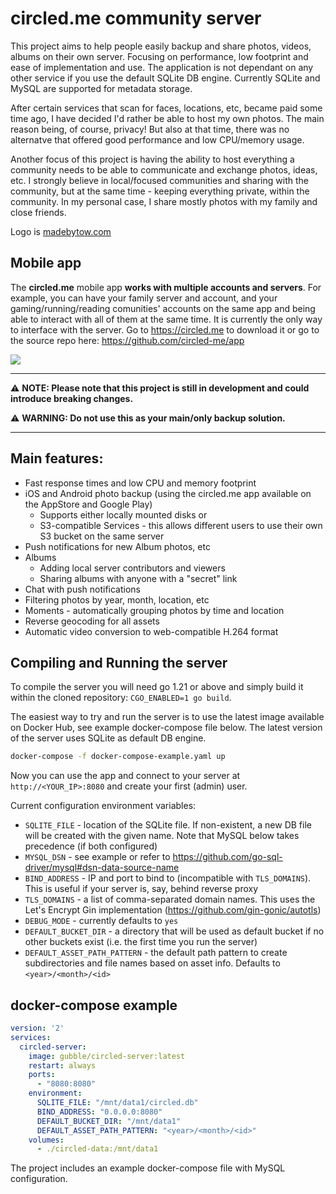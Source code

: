 # circled.me community server
This project aims to help people easily backup and share photos, videos, albums on their own server. Focusing on performance, low footprint and ease of implementation and use.
The application is not dependant on any other service if you use the default SQLite DB engine. Currently SQLite and MySQL are supported for metadata storage.

After certain services that scan for faces, locations, etc, became paid some time ago, I have decided I'd rather be able to host my own photos.
The main reason being, of course, privacy! But also at that time, there was no alternatve that offered good performance and low CPU/memory usage. 

Another focus of this project is having the ability to host everything a community needs to be able to communicate and exchange photos, ideas, etc.
I strongly believe in local/focused communities and sharing with the community, but at the same time - keeping everything private, within the community.
In my personal case, I share mostly photos with my family and close friends.

Logo is <a href="http://madebytow.com/">madebytow.com</a>

## Mobile app
The **circled.me** mobile app **works with multiple accounts and servers**. For example, you can have your family server and account, and your gaming/running/reading comunities' accounts on the same app and being able to interact with all of them at the same time. It is currently the only way to interface with the server. Go to https://circled.me to download it or go to the source repo here: https://github.com/circled-me/app

<img src="https://app.circled.me/screenshots.jpg"/>

___

⚠️ **NOTE: Please note that this project is still in development and could introduce breaking changes.**

⚠️ **WARNING: Do not use this as your main/only backup solution.**

___


## Main features:
- Fast response times and low CPU and memory footprint
- iOS and Android photo backup (using the circled.me app available on the AppStore and Google Play)
  - Supports either locally mounted disks or
  - S3-compatible Services - this allows different users to use their own S3 bucket on the same server
- Push notifications for new Album photos, etc
- Albums
  - Adding local server contributors and viewers
  - Sharing albums with anyone with a "secret" link
- Chat with push notifications
- Filtering photos by year, month, location, etc
- Moments - automatically grouping photos by time and location
- Reverse geocoding for all assets
- Automatic video conversion to web-compatible H.264 format


## Compiling and Running the server
To compile the server you will need go 1.21 or above and simply build it within the cloned repository: `CGO_ENABLED=1 go build`.

The easiest way to try and run the server is to use the latest image available on Docker Hub, see example docker-compose file below.
The latest version of the server uses SQLite as default DB engine.

```bash
docker-compose -f docker-compose-example.yaml up
```

Now you can use the app and connect to your server at `http://<YOUR_IP>:8080` and create your first (admin) user.

Current configuration environment variables:
- `SQLITE_FILE` - location of the SQLite file. If non-existent, a new DB file will be created with the given name. Note that MySQL below takes precedence (if both configured)
- `MYSQL_DSN` - see example or refer to https://github.com/go-sql-driver/mysql#dsn-data-source-name
- `BIND_ADDRESS` - IP and port to bind to (incompatible with `TLS_DOMAINS`). This is useful if your server is, say, behind reverse proxy
- `TLS_DOMAINS` - a list of comma-separated domain names. This uses the Let's Encrypt Gin implementation (https://github.com/gin-gonic/autotls)
- `DEBUG_MODE` - currently defaults to `yes`
- `DEFAULT_BUCKET_DIR` - a directory that will be used as default bucket if no other buckets exist (i.e. the first time you run the server)
- `DEFAULT_ASSET_PATH_PATTERN` - the default path pattern to create subdirectories and file names based on asset info. Defaults to `<year>/<month>/<id>`

## docker-compose example
```yaml
version: '2'
services:
  circled-server:
    image: gubble/circled-server:latest
    restart: always
    ports:
      - "8080:8080"
    environment:
      SQLITE_FILE: "/mnt/data1/circled.db"
      BIND_ADDRESS: "0.0.0.0:8080"
      DEFAULT_BUCKET_DIR: "/mnt/data1"
      DEFAULT_ASSET_PATH_PATTERN: "<year>/<month>/<id>"
    volumes:
      - ./circled-data:/mnt/data1
```
The project includes an example docker-compose file with MySQL configuration.
